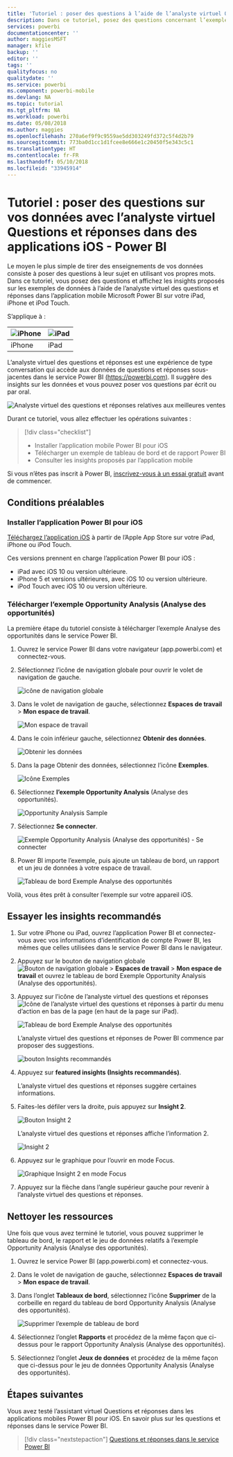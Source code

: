 ```yaml
---
title: 'Tutoriel : poser des questions à l’aide de l’analyste virtuel Questions et réponses dans des applications iOS - Power BI'
description: Dans ce tutoriel, posez des questions concernant l’exemple de données en utilisant vos propres mots avec l’analyste virtuel des questions et réponses dans l’application mobile Power BI sur votre appareil iOS.
services: powerbi
documentationcenter: ''
author: maggiesMSFT
manager: kfile
backup: ''
editor: ''
tags: ''
qualityfocus: no
qualitydate: ''
ms.service: powerbi
ms.component: powerbi-mobile
ms.devlang: NA
ms.topic: tutorial
ms.tgt_pltfrm: NA
ms.workload: powerbi
ms.date: 05/08/2018
ms.author: maggies
ms.openlocfilehash: 270a6ef9f9c9559ae5dd303249fd372c5f4d2b79
ms.sourcegitcommit: 773ba0d1cc1d1fcee8e666e1c20450f5e343c5c1
ms.translationtype: HT
ms.contentlocale: fr-FR
ms.lasthandoff: 05/10/2018
ms.locfileid: "33945914"
---
```

# <a name="tutorial-ask-questions-about-your-data-with-the-qa-virtual-analyst-in-ios-apps---power-bi"></a>Tutoriel : poser des questions sur vos données avec l’analyste virtuel Questions et réponses dans des applications iOS - Power BI

Le moyen le plus simple de tirer des enseignements de vos données consiste à poser des questions à leur sujet en utilisant vos propres mots. Dans ce tutoriel, vous posez des questions et affichez les insights proposés sur les exemples de données à l’aide de l’analyste virtuel des questions et réponses dans l’application mobile Microsoft Power BI sur votre iPad, iPhone et iPod Touch. 

S’applique à :

| ![iPhone](media/tutorial-mobile-apps-ios-qna/iphone-logo-50-px.png) | ![iPad](media/tutorial-mobile-apps-ios-qna/ipad-logo-50-px.png) |
|:--- |:--- |
| iPhone |iPad |

L’analyste virtuel des questions et réponses est une expérience de type conversation qui accède aux données de questions et réponses sous-jacentes dans le service Power BI [(https://powerbi.com)](https://powerbi.com). Il suggère des insights sur les données et vous pouvez poser vos questions par écrit ou par oral.

![Analyste virtuel des questions et réponses relatives aux meilleures ventes](media/tutorial-mobile-apps-ios-qna/power-bi-ios-q-n-a-top-sale-intro.png)

Durant ce tutoriel, vous allez effectuer les opérations suivantes :

> [!div class="checklist"]
> * Installer l’application mobile Power BI pour iOS
> * Télécharger un exemple de tableau de bord et de rapport Power BI
> * Consulter les insights proposés par l’application mobile

Si vous n’êtes pas inscrit à Power BI, [inscrivez-vous à un essai gratuit](https://app.powerbi.com/signupredirect?pbi_source=web) avant de commencer.

## <a name="prerequisites"></a>Conditions préalables

### <a name="install-the-power-bi-for-ios-app"></a>Installer l’application Power BI pour iOS
[Téléchargez l’application iOS](http://go.microsoft.com/fwlink/?LinkId=522062 "Téléchargez l’application iPhone") à partir de l’Apple App Store sur votre iPad, iPhone ou iPod Touch.

Ces versions prennent en charge l’application Power BI pour iOS :
- iPad avec iOS 10 ou version ultérieure.
- iPhone 5 et versions ultérieures, avec iOS 10 ou version ultérieure. 
- iPod Touch avec iOS 10 ou version ultérieure.

### <a name="download-the-opportunity-analysis-sample"></a>Télécharger l’exemple Opportunity Analysis (Analyse des opportunités)
La première étape du tutoriel consiste à télécharger l’exemple Analyse des opportunités dans le service Power BI.

1. Ouvrez le service Power BI dans votre navigateur (app.powerbi.com) et connectez-vous.

1. Sélectionnez l’icône de navigation globale pour ouvrir le volet de navigation de gauche.

    ![icône de navigation globale](media/tutorial-mobile-apps-ios-qna/power-bi-android-quickstart-global-nav-icon.png)

2. Dans le volet de navigation de gauche, sélectionnez **Espaces de travail** > **Mon espace de travail**.

    ![Mon espace de travail](media/tutorial-mobile-apps-ios-qna/power-bi-android-quickstart-my-workspace.png)

3. Dans le coin inférieur gauche, sélectionnez **Obtenir des données**.
   
    ![Obtenir les données](media/tutorial-mobile-apps-ios-qna/power-bi-get-data.png)

3. Dans la page Obtenir des données, sélectionnez l’icône **Exemples**.
   
   ![Icône Exemples](media/tutorial-mobile-apps-ios-qna/power-bi-samples-icon.png)

4. Sélectionnez **l’exemple Opportunity Analysis** (Analyse des opportunités).
 
    ![Opportunity Analysis Sample](media/tutorial-mobile-apps-ios-qna/power-bi-oa.png)
 
8. Sélectionnez **Se connecter**.  
  
   ![Exemple Opportunity Analysis (Analyse des opportunités) - Se connecter](media/tutorial-mobile-apps-ios-qna/opportunity-connect.png)
   
5. Power BI importe l’exemple, puis ajoute un tableau de bord, un rapport et un jeu de données à votre espace de travail.
   
   ![Tableau de bord Exemple Analyse des opportunités](media/tutorial-mobile-apps-ios-qna/power-bi-service-opportunity-sample.png)

Voilà, vous êtes prêt à consulter l’exemple sur votre appareil iOS.

## <a name="try-featured-insights"></a>Essayer les insights recommandés
1. Sur votre iPhone ou iPad, ouvrez l’application Power BI et connectez-vous avec vos informations d’identification de compte Power BI, les mêmes que celles utilisées dans le service Power BI dans le navigateur.

1.  Appuyez sur le bouton de navigation globale ![Bouton de navigation globale](media/mobile-ipad-app-get-started/power-bi-iphone-global-nav-button.png) > **Espaces de travail** > **Mon espace de travail** et ouvrez le tableau de bord Exemple Opportunity Analysis (Analyse des opportunités).

2. Appuyez sur l’icône de l’analyste virtuel des questions et réponses ![Icône de l’analyste virtuel des questions et réponses](media/tutorial-mobile-apps-ios-qna/power-bi-ios-q-n-a-icon.png) à partir du menu d’action en bas de la page (en haut de la page sur iPad).

     ![Tableau de bord Exemple Analyse des opportunités](media/tutorial-mobile-apps-ios-qna/power-bi-ios-qna-opportunity-analysis.png)

     L’analyste virtuel des questions et réponses de Power BI commence par proposer des suggestions.

     ![bouton Insights recommandés](media/tutorial-mobile-apps-ios-qna/power-bi-ios-qna-suggest-insights.png)
3. Appuyez sur **featured insights (Insights recommandés)**.

     L’analyste virtuel des questions et réponses suggère certaines informations.
4. Faites-les défiler vers la droite, puis appuyez sur **Insight 2**.

    ![Bouton Insight 2](media/tutorial-mobile-apps-ios-qna/power-bi-ios-qna-suggest-insight-2.png)

     L’analyste virtuel des questions et réponses affiche l’information 2.

    ![Insight 2](media/tutorial-mobile-apps-ios-qna/power-bi-ios-qna-show-insight-2.png)
5. Appuyez sur le graphique pour l’ouvrir en mode Focus.

    ![Graphique Insight 2 en mode Focus](media/tutorial-mobile-apps-ios-qna/power-bi-ios-qna-open-insight-2.png)
6. Appuyez sur la flèche dans l’angle supérieur gauche pour revenir à l’analyste virtuel des questions et réponses.

## <a name="clean-up-resources"></a>Nettoyer les ressources

Une fois que vous avez terminé le tutoriel, vous pouvez supprimer le tableau de bord, le rapport et le jeu de données relatifs à l’exemple Opportunity Analysis (Analyse des opportunités).

1. Ouvrez le service Power BI (app.powerbi.com) et connectez-vous.

2. Dans le volet de navigation de gauche, sélectionnez **Espaces de travail** > **Mon espace de travail**.

3. Dans l’onglet **Tableaux de bord**, sélectionnez l’icône **Supprimer** de la corbeille en regard du tableau de bord Opportunity Analysis (Analyse des opportunités).

    ![Supprimer l’exemple de tableau de bord](media/tutorial-mobile-apps-ios-qna/power-bi-service-delete-opportunity-sample.png)

4. Sélectionnez l’onglet **Rapports** et procédez de la même façon que ci-dessus pour le rapport Opportunity Analysis (Analyse des opportunités).

5. Sélectionnez l’onglet **Jeux de données** et procédez de la même façon que ci-dessus pour le jeu de données Opportunity Analysis (Analyse des opportunités).


## <a name="next-steps"></a>Étapes suivantes

Vous avez testé l’assistant virtuel Questions et réponses dans les applications mobiles Power BI pour iOS. En savoir plus sur les questions et réponses dans le service Power BI.
> [!div class="nextstepaction"]
> [Questions et réponses dans le service Power BI](/.power-bi-q-and-a.md)

